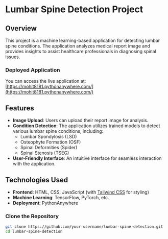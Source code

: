 # Lumbar Spine Detection Project

## Overview

This project is a machine learning-based application for detecting lumbar spine conditions. The application analyzes medical report image and provides insights to assist healthcare professionals in diagnosing spinal issues.

### Deployed Application

You can access the live application at: [https://mohit8181.pythonanywhere.com/](https://mohit8181.pythonanywhere.com/)

## Features

- **Image Upload**: Users can upload their report image for analysis.
- **Condition Detection**: The application utilizes trained models to detect various lumbar spine conditions, including:
  - Lumbar Spondylosis (LSD)
  - Osteophyte Formation (OSF)
  - Spinal Deformities (Spider)
  - Spinal Stenosis (TSEG)
- **User-Friendly Interface**: An intuitive interface for seamless interaction with the application.

## Technologies Used

- **Frontend**: HTML, CSS, JavaScript (with [Tailwind CSS](https://tailwindcss.com/) for styling)
- **Machine Learning**: TensorFlow, PyTorch, etc.
- **Deployment**: PythonAnywhere

### Clone the Repository

```bash
git clone https://github.com/your-username/lumbar-spine-detection.git
cd lumbar-spine-detection
